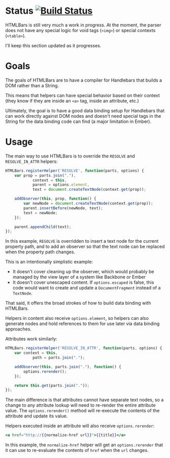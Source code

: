 # Status [![Build Status](https://travis-ci.org/tildeio/htmlbars.png)](https://travis-ci.org/tildeio/htmlbars)

HTMLBars is still very much a work in progress. At the moment,
the parser does not have any special logic for void tags (`<img>`)
or special contexts (`<table>`).

I'll keep this section updated as it progresses.

# Goals

The goals of HTMLBars are to have a compiler for Handlebars that
builds a DOM rather than a String.

This means that helpers can have special behavior based on their
context (they know if they are inside an `<a>` tag, inside an
attribute, etc.)

Ultimately, the goal is to have a good data binding setup for
Handlebars that can work directly against DOM nodes and doesn't
need special tags in the String for the data binding code can
find (a major limitation in Ember).

# Usage

The main way to use HTMLBars is to override the `RESOLVE` and
`RESOLVE_IN_ATTR` helpers:

```javascript
HTMLBars.registerHelper('RESOLVE', function(parts, options) {
	var prop = parts.join("."),
			context = this,
			parent = options.element,
			text = document.createTextNode(context.get(prop));

	addObserver(this, prop, function() {
		var newNode = document.createTextNode(context.get(prop));
		parent.insertBefore(newNode, text);
		text = newNode;
	});

	parent.appendChild(text);
});
```

In this example, `RESOLVE` is overridden to insert a text node
for the current property path, and to add an observer so that
the text node can be replaced when the property path changes.

This is an intentionally simplistic example:

* It doesn't cover cleaning up the observer, which would probably
  be managed by the view layer of a system like Backbone or Ember
* It doesn't cover unescaped content. If `options.escaped` is
  false, this code would want to create and update a
	`DocumentFragment` instead of a `TextNode`.

That said, it offers the broad strokes of how to build data binding
with HTMLBars.

Helpers in content also receive `options.element`, so helpers can
also generate nodes and hold references to them for use later via
data binding approaches.

Attributes work similarly:

```javascript
HTMLBars.registerHelper('RESOLVE_IN_ATTR', function(parts, options) {
	var context = this,
			path = parts.join(".");

	addObserver(this, parts.join("."), function() {
		options.rerender();
	});

	return this.get(parts.join("."));
});
```

The main difference is that attributes cannot have separate
text nodes, so a change to any attribute lookup will need to
re-render the entire attribute value. The `options.rerender()`
method will re-execute the contents of the attribute and
update its value.

Helpers executed inside an attribute will also receive
`options.rerender`:

```handlebars
<a href="http://{{normalize-href url}}">{{title}}</a>
```

In this example, the `normalize-href` helper will get an
`options.rerender` that it can use to re-evaluate the
contents of `href` when the `url` changes.
